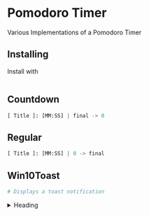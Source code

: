 # Pomodoro Timer
Various Implementations of a Pomodoro Timer

## Installing

Install with 
```
```

## Countdown

```python
[ Title ]: [MM:SS] | final -> 0
```


## Regular

```python
[ Title ]: [MM:SS] | 0 -> final
```

## Win10Toast

```python
# Displays a toast notification
```

<details>
<summary>Heading</summary>

some detail
</details>

<!-- This is a test, no need to translate -->
